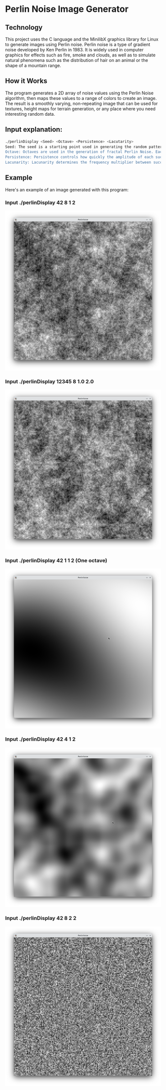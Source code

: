 # Perlin Noise Image Generator

## Technology
This project uses the C language and the MinilibX graphics library for Linux to generate images using Perlin noise. Perlin noise is a type of gradient noise developed by Ken Perlin in 1983. It is widely used in computer graphics for effects such as fire, smoke and clouds, as well as to simulate natural phenomena such as the distribution of hair on an animal or the shape of a mountain range.


## How it Works
The program generates a 2D array of noise values using the Perlin Noise algorithm, then maps these values to a range of colors to create an image. The result is a smoothly varying, non-repeating image that can be used for textures, height maps for terrain generation, or any place where you need interesting random data.



## Input explanation:
```bash 
./perlinDisplay <Seed> <Octave> <Persistence> <Lacutarity>
Seed: The seed is a starting point used in generating the random pattern of Perlin Noise. It determines the initial configuration of the noise, and the same seed will produce the same pattern each time it's used. Changing the seed will result in a different pattern.
Octave: Octaves are used in the generation of fractal Perlin Noise. Each octave represents a layer of noise, with higher octaves adding finer details to the overall noise pattern. By combining multiple octaves, you can create more complex and detailed noise patterns.
Persistence: Persistence controls how quickly the amplitude of each successive octave diminishes. It determines the contribution of each octave to the overall noise. Higher persistence values result in more influence from higher octaves, leading to more detail in the generated noise.
Lacunarity: Lacunarity determines the frequency multiplier between successive octaves. It controls the rate at which the frequency increases with each octave. Higher lacunarity values result in faster frequency increases between octaves, leading to more detailed and "zoomed-in" noise patterns.
```

## Example
Here's an example of an image generated with this program:

### Input ./perlinDisplay 42 8 1 2 
![Example1](screen/Noise_42_8_1_2.png)

### Input ./perlinDisplay 12345 8 1.0 2.0
![Example2](screen/Noise_12345_8_1_2.png)

### Input ./perlinDisplay 42 1 1 2 (One octave)
![Example3](screen/Noise_42_1_1_2.png)

### Input ./perlinDisplay 42 4 1 2 
![Example4](screen/Noise_42_4_1_2.png)

### Input ./perlinDisplay 42 8 2 2 
![Example5](screen/Noise_42_8_2_2.png)


